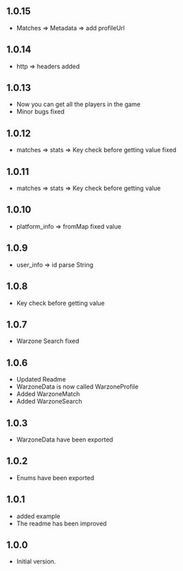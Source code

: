 ## 1.0.15
- Matches => Metadata => add profileUrl

## 1.0.14
- http => headers added

## 1.0.13
- Now you can get all the players in the game
- Minor bugs fixed

## 1.0.12
- matches => stats => Key check before getting value fixed

## 1.0.11
- matches => stats => Key check before getting value 

## 1.0.10
- platform_info => fromMap fixed value

## 1.0.9
- user_info => id parse String

## 1.0.8
- Key check before getting value

## 1.0.7
- Warzone Search fixed

## 1.0.6
- Updated Readme
- WarzoneData is now called WarzoneProfile
- Added WarzoneMatch
- Added WarzoneSearch

## 1.0.3
- WarzoneData have been exported

## 1.0.2
- Enums have been exported

## 1.0.1
- added example
- The readme has been improved

## 1.0.0
- Initial version.